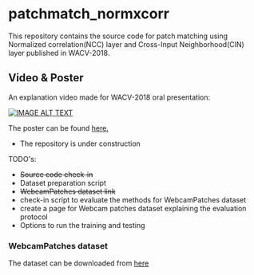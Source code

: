 # patchmatch_normxcorr
This repository contains the source code for patch matching using Normalized correlation(NCC) layer and Cross-Input Neighborhood(CIN) layer published in WACV-2018.

## Video & Poster

An explanation video made for WACV-2018 oral presentation:

[![IMAGE ALT TEXT](http://img.youtube.com/vi/QvNN6QNPrx4/0.jpg)](http://www.youtube.com/watch?v=QvNN6QNPrx4 "NCC-Net: Normalized Cross Correlation Based Deep Matcher with Robustness to Illumination Variations")

The poster can be found [here.](https://github.com/InnovArul/patchmatch_normxcorr/tree/master/docs/normxcorr_patchmatch.pdf)

* The repository is under construction

TODO's:

* ~~Source code check-in~~
* Dataset preparation script
* ~~WebcamPatches dataset link~~
* check-in script to evaluate the methods for WebcamPatches dataset
* create a page for Webcam patches dataset explaining the evaluation protocol
* Options to run the training and testing


### WebcamPatches dataset

The dataset can be downloaded from [here](https://drive.google.com/open?id=13ay9rkrVkSajKpPPuvA8gHtM1ltKA-Qy)
